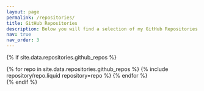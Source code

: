 ```yaml
---
layout: page
permalink: /repositories/
title: GitHub Repositories
description: Below you will find a selection of my GitHub Repositories.
nav: true
nav_order: 3
---
```


{% if site.data.repositories.github_repos %}

<div class="repositories d-flex flex-wrap flex-md-row flex-column justify-content-between align-items-center">
  {% for repo in site.data.repositories.github_repos %}
    {% include repository/repo.liquid repository=repo %}
  {% endfor %}
</div>
{% endif %}
